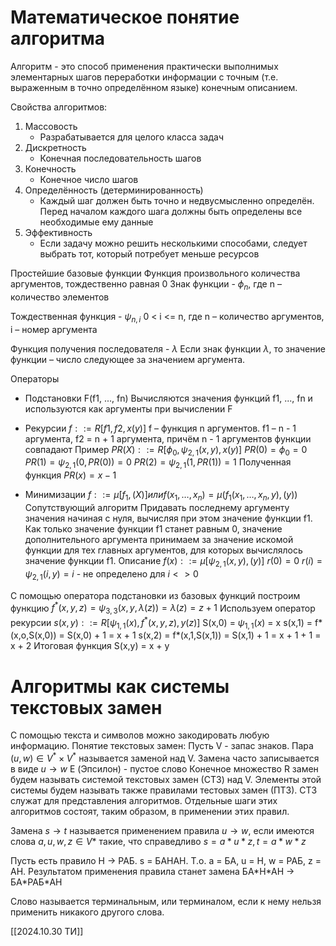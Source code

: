 # Математическое понятие алгоритма
Алгоритм - это способ применения практически выполнимых элементарных шагов переработки информации с точным (т.е. выраженным в точно определённом языке) конечным описанием. 

Свойства алгоритмов:
1. Массовость 
	- Разрабатывается для целого класса задач
2. Дискретность
	- Конечная последовательность шагов
3. Конечность
	- Конечное число шагов
4. Определённость (детерминированность) 
	- Каждый шаг должен быть точно и недвусмысленно определён. Перед началом каждого шага должны быть определены все необходимые ему данные
5.  Эффективность 
	- Если задачу можно решить несколькими способами, следует выбрать тот, который потребует меньше ресурсов

Простейшие базовые функции 
Функция произвольного количества аргументов, тождественно равная 0
Знак функции - $\phi_n$, где n – количество элементов

Тождественная функция - $\psi_{n,i}$ 0 < i <= n, где n – количество аргументов, i – номер аргумента

Функция получения последователя - $\lambda$
Если знак функции $\lambda$, то значение функции – число следующее за значением аргумента.

Операторы
- Подстановки F(f1, ..., fn)
	Вычисляются значения функций f1, ..., fn и используются как аргументы при вычислении F

- Рекурсии $f::=R[f1,f2,x(y)]$
	f – функция n аргументов. f1 – n - 1 аргумента, f2 = n + 1 аргумента, причём n - 1 аргументов функции совпадают
	Пример $PR(X)::=R[\phi_0, \psi_{2,1}(x,y),x(y)]$
	$PR(0) = \phi_0 = 0$
	$PR(1) = \psi_{2,1}(0,PR(0))=0$
	$PR(2) = \psi_{2,1}(1,PR(1))=1$
	Полученная функция $PR(x)=x-1$

- Минимизации
	$f::=\mu[f_1,(X)] или f(x_1,\dots,x_n)=\mu(f_1(x_1,\dots,x_n,y),(y))$
	Сопутствующий алгоритм
		Придавать последнему аргументу значения начиная с нуля, вычисляя при этом значение функции f1. Как только значение функции f1 станет равным 0, значение дополнительного аргумента принимаем за значение искомой функции для тех главных аргументов, для которых вычислялось значение функции f1.
	Описание
		$f(x)::=\mu[\psi_{2,1}(x,y),(y)]$
		$r(0)=0$
		$r(i)=\psi_{2,1}(i,y)=i$ - не определено для $i<>0$

С помощью оператора подстановки из базовых функций построим функцию
$f^*(x,y,z)=\psi_{3,3}(x,y,\lambda(z))=\lambda(z)=z+1$
Используем оператор рекурсии
$s(x,y)::=R[\psi_{1,1}(x),f^*(x,y,z),y(z)]$
S(x,0) = $\psi_{1,1}(x)$ = x
s(x,1) = f*(x,o,S(x,0)) = S(x,0) + 1 = x + 1
s(x,2) = f*(x,1,S(x,1)) = S(x,1) + 1 = x + 1 + 1 = x + 2
Итоговая функция
S(x,y) = x + y

# Алгоритмы как системы текстовых замен
С помощью текста и символов можно закодировать любую информацию.
Понятие текстовых замен:
Пусть V - запас знаков. Пара $(u,w) \in V^* \times V^*$ называется заменой над V. Замена часто записывается в виде $u \to w$
E (Эпсилон) - пустое слово
Конечное множество R замен будем называть системой текстовых замен (СТЗ) над V. 
Элементы этой системы будем называть также правилами тестовых замен (ПТЗ). СТЗ служат для представления алгоритмов. Отдельные шаги этих алгоритмов состоят, таким образом, в применении этих правил.

Замена $s \to t$ называется применением правила $u \to w$, если имеются слова $a,u,w,z \in V*$ такие, что справедливо $s=a*u*z,t=a*w*z$

Пусть есть правило Н -> РАБ. s = БАНАН. Т.о. a = БА, u = Н, w = РАБ, z = АН. Результатом применения правила станет замена
БА\*Н\*АН -> БА\*РАБ\*АН

Слово называется терминальным, или терминалом, если к нему нельзя применить никакого другого слова. 

[[2024.10.30 ТИ]]